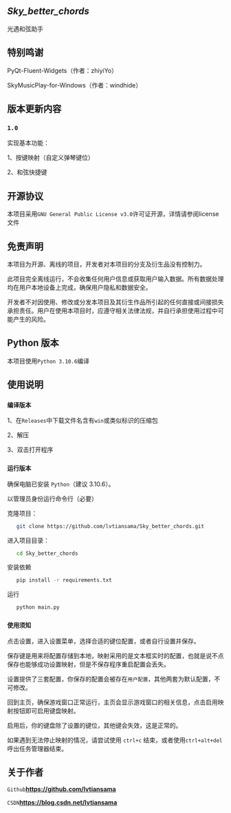 ## *Sky_better_chords*
光遇和弦助手

## 特别鸣谢
PyQt-Fluent-Widgets（作者：zhiyiYo）

SkyMusicPlay-for-Windows（作者：windhide）

## 版本更新内容

### `1.0`

实现基本功能：

1、按键映射（自定义弹琴键位）

2、和弦快捷键

## 开源协议
本项目采用`GNU General Public License v3.0`许可证开源，详情请参阅license文件

## 免责声明

本项目为开源、离线的项目，开发者对本项目的分支及衍生品没有控制力。

此项目完全离线运行，不会收集任何用户信息或获取用户输入数据。所有数据处理均在用户本地设备上完成，确保用户隐私和数据安全。

开发者不对因使用、修改或分发本项目及其衍生作品所引起的任何直接或间接损失承担责任。用户在使用本项目时，应遵守相关法律法规，并自行承担使用过程中可能产生的风险。
## Python 版本

本项目使用`Python 3.10.6`编译


## 使用说明

### `编译版本`

1、在`Releases`中下载文件名含有`win`或类似标识的压缩包

2、解压

3、双击打开程序

### `运行版本`

确保电脑已安装 `Python`（建议 3.10.6）。

以管理员身份运行命令行（必要）

克隆项目：
```bash
   git clone https://github.com/lvtiansama/Sky_better_chords.git
```
进入项目目录：
```bash
   cd Sky_better_chords
```
安装依赖
```bash
   pip install -r requirements.txt
```
运行
```bash
   python main.py
```

### `使用须知`
点击设置，进入设置菜单，选择合适的键位配置，或者自行设置并保存。

保存键是用来将配置存储到本地，映射采用的是文本框实时的配置，也就是说不点保存也能够成功设置映射，但是不保存程序重启配置会丢失。

设置提供了三套配置，你保存的配置会被存在`用户配置`，其他两套为默认配置，不可修改。

回到主页，确保游戏窗口正常运行，主页会显示游戏窗口的相关信息，点击启用映射按钮即可启用键盘映射。

启用后，你的键盘除了设置的键位，其他键会失效，这是正常的。

如果遇到无法停止映射的情况，请尝试使用 `ctrl+c` 结束，或者使用`ctrl+alt+del`呼出任务管理器结束。

## 关于作者

`Github`**https://github.com/lvtiansama**

`CSDN`**https://blog.csdn.net/lvtiansama**

